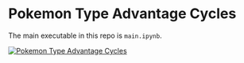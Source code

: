 # Pokemon Type Advantage Cycles

The main executable in this repo is `main.ipynb`.

[![Pokemon Type Advantage Cycles](https://img.youtube.com/vi/zs1iYJlcqPo/maxresdefault.jpg)](https://www.youtube.com/watch?v=zs1iYJlcqPo)
